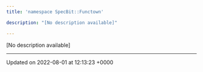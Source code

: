 ```yaml
---
title: 'namespace SpecBit::Functown'

description: "[No description available]"

---
```







[No description available]






-------------------------------

Updated on 2022-08-01 at 12:13:23 +0000